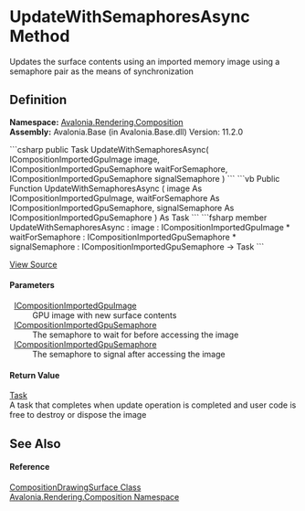 # UpdateWithSemaphoresAsync Method


Updates the surface contents using an imported memory image using a semaphore pair as the means of synchronization



## Definition
**Namespace:** <a href="N_Avalonia_Rendering_Composition">Avalonia.Rendering.Composition</a>  
**Assembly:** Avalonia.Base (in Avalonia.Base.dll) Version: 11.2.0

<Tabs groupId="api-code-preview">
<TabItem value="csharp" label="C#">
```csharp
public Task UpdateWithSemaphoresAsync(
	ICompositionImportedGpuImage image,
	ICompositionImportedGpuSemaphore waitForSemaphore,
	ICompositionImportedGpuSemaphore signalSemaphore
)
```
</TabItem>
<TabItem value="vb" label="VB">
```vb
Public Function UpdateWithSemaphoresAsync ( 
	image As ICompositionImportedGpuImage,
	waitForSemaphore As ICompositionImportedGpuSemaphore,
	signalSemaphore As ICompositionImportedGpuSemaphore
) As Task
```
</TabItem>
<TabItem value="fsharp" label="F#">
```fsharp
member UpdateWithSemaphoresAsync : 
        image : ICompositionImportedGpuImage * 
        waitForSemaphore : ICompositionImportedGpuSemaphore * 
        signalSemaphore : ICompositionImportedGpuSemaphore -> Task 
```
</TabItem>
</Tabs>



<a href="https://github.com/AvaloniaUI/Avalonia/tree/master/src/Avalonia.Base/Rendering/Composition/CompositionDrawingSurface.cs#L38" title="View the source code">View Source</a>



#### Parameters
<dl><dt>  <a href="T_Avalonia_Rendering_Composition_ICompositionImportedGpuImage">ICompositionImportedGpuImage</a></dt><dd>GPU image with new surface contents</dd><dt>  <a href="T_Avalonia_Rendering_Composition_ICompositionImportedGpuSemaphore">ICompositionImportedGpuSemaphore</a></dt><dd>The semaphore to wait for before accessing the image</dd><dt>  <a href="T_Avalonia_Rendering_Composition_ICompositionImportedGpuSemaphore">ICompositionImportedGpuSemaphore</a></dt><dd>The semaphore to signal after accessing the image</dd></dl>

#### Return Value
<a href="https://learn.microsoft.com/dotnet/api/system.threading.tasks.task" target="_blank" rel="noopener noreferrer">Task</a>  
A task that completes when update operation is completed and user code is free to destroy or dispose the image

## See Also


#### Reference
<a href="T_Avalonia_Rendering_Composition_CompositionDrawingSurface">CompositionDrawingSurface Class</a>  
<a href="N_Avalonia_Rendering_Composition">Avalonia.Rendering.Composition Namespace</a>  
